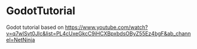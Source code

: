# GodotTutorial
 Godot tutorial based on https://www.youtube.com/watch?v=q7wlSvt0JIc&list=PL4cUxeGkcC9iHCXBpxbdsOByZ55Ez4bgF&ab_channel=NetNinja
